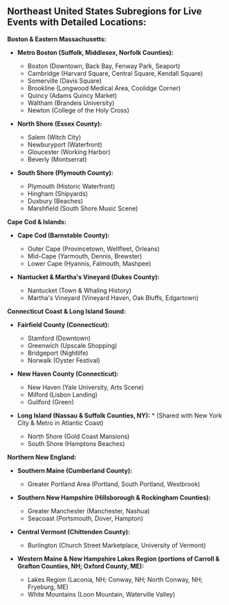 ## Northeast United States Subregions for Live Events with Detailed Locations:

**Boston & Eastern Massachusetts:**

- **Metro Boston (Suffolk, Middlesex, Norfolk Counties):**

  - Boston (Downtown, Back Bay, Fenway Park, Seaport)
  - Cambridge (Harvard Square, Central Square, Kendall Square)
  - Somerville (Davis Square)
  - Brookline (Longwood Medical Area, Coolidge Corner)
  - Quincy (Adams Quincy Market)
  - Waltham (Brandeis University)
  - Newton (College of the Holy Cross)

- **North Shore (Essex County):**

  - Salem (Witch City)
  - Newburyport (Waterfront)
  - Gloucester (Working Harbor)
  - Beverly (Montserrat)

- **South Shore (Plymouth County):**
  - Plymouth (Historic Waterfront)
  - Hingham (Shipyards)
  - Duxbury (Beaches)
  - Marshfield (South Shore Music Scene)

**Cape Cod & Islands:**

- **Cape Cod (Barnstable County):**

  - Outer Cape (Provincetown, Wellfleet, Orleans)
  - Mid-Cape (Yarmouth, Dennis, Brewster)
  - Lower Cape (Hyannis, Falmouth, Mashpee)

- **Nantucket & Martha's Vineyard (Dukes County):**
  - Nantucket (Town & Whaling History)
  - Martha's Vineyard (Vineyard Haven, Oak Bluffs, Edgartown)

**Connecticut Coast & Long Island Sound:**

- **Fairfield County (Connecticut):**

  - Stamford (Downtown)
  - Greenwich (Upscale Shopping)
  - Bridgeport (Nightlife)
  - Norwalk (Oyster Festival)

- **New Haven County (Connecticut):**

  - New Haven (Yale University, Arts Scene)
  - Milford (Lisbon Landing)
  - Guilford (Green)

- **Long Island (Nassau & Suffolk Counties, NY):** \* (Shared with New York City & Metro in Atlantic Coast)
  - North Shore (Gold Coast Mansions)
  - South Shore (Hamptons Beaches)

**Northern New England:**

- **Southern Maine (Cumberland County):**

  - Greater Portland Area (Portland, South Portland, Westbrook)

- **Southern New Hampshire (Hillsborough & Rockingham Counties):**

  - Greater Manchester (Manchester, Nashua)
  - Seacoast (Portsmouth, Dover, Hampton)

- **Central Vermont (Chittenden County):**

  - Burlington (Church Street Marketplace, University of Vermont)

- **Western Maine & New Hampshire Lakes Region (portions of Carroll & Grafton Counties, NH; Oxford County, ME):**
  - Lakes Region (Laconia, NH; Conway, NH; North Conway, NH; Fryeburg, ME)
  - White Mountains (Loon Mountain, Waterville Valley)

